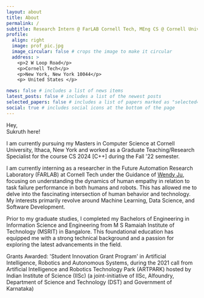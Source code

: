 ```yaml
---
layout: about
title: About
permalink: /
subtitle: Research Intern @ FarLAB Cornell Tech, MEng CS @ Cornell University
profile:
  align: right
  image: prof_pic.jpg
  image_circular: false # crops the image to make it circular
  address: >
    <p>2 W Loop Road</p>
    <p>Cornell Tech</p>
    <p>New York, New York 10044</p>
    <p> United States </p>

news: false # includes a list of news items
latest_posts: false # includes a list of the newest posts
selected_papers: false # includes a list of papers marked as "selected={true}"
social: true # includes social icons at the bottom of the page
---
```


Hey,  
Sukruth here!

I am currently pursuing my Masters in Computer Science at Cornell University, Ithaca, New York and worked as a Graduate Teaching/Research Specialist for the course CS 2024 [C++] during the Fall '22 semester.

I am currently interning as a researcher in the Future Automation Research Laboratory (FARLAB) at Cornell Tech under the Guidance of [Wendy Ju](https://tech.cornell.edu/people/wendy-ju/), focusing on understanding the dynamics of human empathy in relation to task failure performance in both humans and robots. This has allowed me to delve into the fascinating intersection of human behavior and technology. My interests primarily revolve around Machine Learning, Data Science, and Software Development.

Prior to my graduate studies, I completed my Bachelors of Engineering in Information Science and Engineering from M S Ramaiah Institute of Technology (MSRIT) in Bangalore. This foundational education has equipped me with a strong technical background and a passion for exploring the latest advancements in the field.

Grants Awarded: 'Student Innovation Grant Program' in Artificial Intelligence, Robotics and Autonomous Systems, during the 2021 call from Artificial Intelligence and Robotics Technology Park (ARTPARK) hosted by Indian Institute of Science (IISc) (a joint-initiative of IISc, Alfoundry, Department of Science and Technology (DST) and Government of Karnataka)

<!--
Write your biography here. Tell the world about yourself. Link to your favorite [subreddit](http://reddit.com). You can put a picture in, too. The code is already in, just name your picture `prof_pic.jpg` and put it in the `img/` folder.

Put your address / P.O. box / other info right below your picture. You can also disable any of these elements by editing `profile` property of the YAML header of your `_pages/about.md`. Edit `_bibliography/papers.bib` and Jekyll will render your [publications page](/al-folio/publications/) automatically.

Link to your social media connections, too. This theme is set up to use [Font Awesome icons](http://fortawesome.github.io/Font-Awesome/) and [Academicons](https://jpswalsh.github.io/academicons/), like the ones below. Add your Facebook, Twitter, LinkedIn, Google Scholar, or just disable all of them. -->
